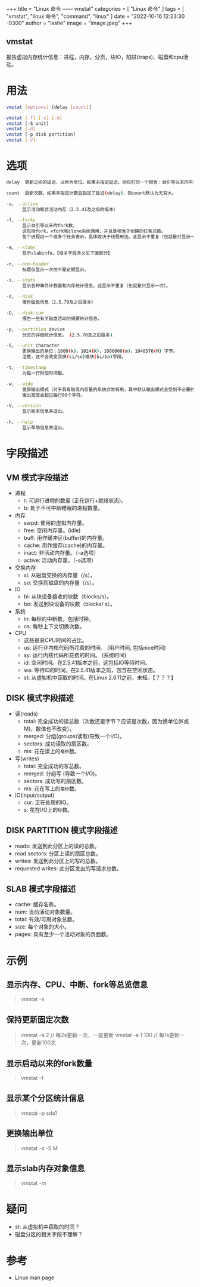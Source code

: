+++
title = "Linux 命令 —— vmstat"
categories = [ "Linux 命令" ]
tags = [ "vmstat", "linux 命令", "command", "linux" ]
date = "2022-10-16 12:23:30 -0300"
author = "isshe"
image = "image.jpeg"
+++


vmstat
---

报告虚拟内存统计信息：进程，内存，分页，块IO，陷阱(traps)、磁盘和cpu活动。

# 用法
```bash
vmstat [options] [delay [count]]

vmstat [-f] [-s] [-m]
vmstat [-S unit]
vmstat [-d]
vmstat [-p disk partition]
vmstat [-V]
```

# 选项
```bash
delay  更新之间的延迟，以秒为单位。如果未指定延迟，则仅打印一个报告：自引导以来的平均值。

count  更新次数。如果未指定计数且指定了延迟(delay)，则count默认为无穷大。

-a, --active
      显示活动和非活动内存（2.5.41及之后的版本）

-f, --forks
      显示自引导以来的fork数。
      这包括fork，vfork和clone系统调用，并且是相当于创建的任务总数。
      每个进程由一个或多个任务表示，具体取决于线程用法。此显示不重复（也就是只显示一次）。

-m, --slabs
      显示slabinfo。【相关字段含义见下面部分】

-n, --one-header
      标题仅显示一次而不是定期显示。

-s, --stats
      显示各种事件计数器和内存统计信息。此显示不重复（也就是只显示一次）。

-d, --disk
      报告磁盘信息（2.5.70及之后版本）

-D, --disk-sum
      报告一些有关磁盘活动的摘要统计信息。

-p, --partition device
      分区的详细统计信息。 (2.5.70及之后版本).

-S, --unit character
      更换输出的单位：1000(k)，1024(K)，1000000(m)，1048576(M) 字节。
      注意，这不会改变交换(si/so)或块(bi/bo)字段。

-t, --timestamp
      为每一行附加时间戳。

-w, --wide
      宽屏输出模式（对于具有较高内存量的系统非常有用，其中默认输出模式会受到不必要的列断裂影响）。
      输出宽度会超过每行80个字符。

-V, --version
      显示版本信息并退出。

-h, --help
      显示帮助信息并退出。

```

# 字段描述
## VM 模式字段描述
* 进程
    * r: 可运行进程的数量 (正在运行+就绪状态)。
    * b: 处于不可中断睡眠的进程数量。
* 内存
    * swpd: 使用的虚拟内存量。
    * free: 空闲内存量。(idle)
    * buff: 用作缓冲区(buffer)的内存量。
    * cache: 用作缓存(cache)的内存量。
    * inact: 非活动内存量。（-a选项）
    * active: 活动内存量。（-a选项）
* 交换内存
    * si: 从磁盘交换的内存量（/s）。
    * so: 交换到磁盘的内存量（/s）。
* IO
    * bi: 从块设备接收的块数（blocks/s）。
    * bo: 发送到块设备的块数（blocks/ s）。
* 系统
    * in: 每秒的中断数，包括时钟。
    * cs: 每秒上下文切换次数。
* CPU
    * 这些是总CPU时间的占比。
    * us: 运行非内核代码所花费的时间。  (用户时间, 包括nice时间)
    * sy: 运行内核代码所花费的时间。  (系统时间)
    * id: 空闲时间。在2.5.41版本之前，这包括IO等待时间。
    * wa: 等待IO的时间。在2.5.41版本之前，包含在空闲状态。
    * st: 从虚拟机中窃取的时间。在Linux 2.6.11之前，未知。【？？？】

## DISK 模式字段描述
* 读(reads)
    * total: 完全成功的读总数（次数还是字节？应该是次数，因为换单位(K或M)，数值也不改变）。
    * merged: 分组(groups)读取(导致一个I/O)。
    * sectors: 成功读取的扇区数。
    * ms: 花在读上的`毫秒`数。
* 写(writes)
    * total: 完全成功的写总数。
    * merged: 分组写 (导致一个I/O)。
    * sectors: 成功写的扇区数。
    * ms: 花在写上的`毫秒`数。
* IO(input/output)
    * cur: 正在处理的IO。
    * s: 花在I/O上的`秒`数。

## DISK PARTITION 模式字段描述
* reads: 发送到此分区上的读的总数。
* read sectors: 分区上读的扇区总数。
* writes: 发送到此分区上的写的总数。
* requested writes: 此分区发出的写请求总数。

## SLAB 模式字段描述
* cache: 缓存名称。
* num: 当前活动对象数量。
* total: 有效/可用对象总数。
* size: 每个对象的大小。
* pages: 具有至少一个活动对象的页面数。

# 示例
## 显示内存、CPU、中断、fork等总览信息
> vmstat -s

## 保持更新固定次数 
> vmstat -a 2       // 每2s更新一次，一直更新
> vmstat -a 1 100   // 每1s更新一次，更新100次

## 显示启动以来的fork数量
> vmstat -f

## 显示某个分区统计信息
> vmstat -p sda1

## 更换输出单位
> vmstat -s -S M

## 显示slab内存对象信息
> vmstat -m

# 疑问
* st: 从虚拟机中窃取的时间？
* 磁盘分区的相关字段不理解？

# 参考
* Linux man page